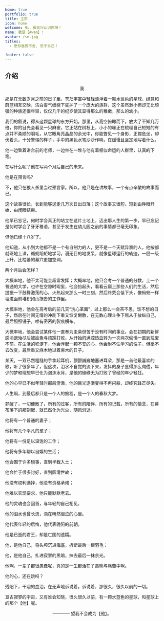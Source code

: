```yaml
---
home: true
portfolio: true
title: 主页
icon: home
welcome: Hi，很高兴认识你呀！
name: 我是【Awan】!
avatar: /se.jpg
titles:
  - 愿你昼夜不舍, 忠于自己！

footer: false
---
```


## 介绍
<center>我</center>

那是在无数岁月之前的日子里，苍茫宇宙中轻轻漂浮着一颗水蓝色的星球，绿意和蔚蓝相互交映，洁白雾气缠绕下庇护了一个庞大的族群，这个虽然渺小但却无比顽强的种族还很年轻，仅仅几千的纪岁使其显得那么的稚嫩，那么的幼小。

我们的叙说，得从这颗星球的东方开始。那里，从高空俯瞰而下，放大了不知几万倍，你的目光会看见一只麻雀，它正站在树杈上，小小的喙正在梳理自己短短的有点并不柔顺的羽毛，从它眼角亮晶晶的余光中，你能瞥见一个身影，正襟危坐，却伏着头，十分警惕的样子，手中的黑色水笔沙沙作响，在缓慢且坚定地写着什么。

他一边瞥着讲台前的老师，一边坐在一堆与他有着相似命运的人群里，认真的下笔。

在写什么呢？他在写两个月后自己的未来。

他是在预言吗?

不，他只在狼人杀里当过预言家。所以，他只是在讲故事，一个有点辛酸的故事而已。

这个故事很长，长到能够送走几万次日出日落；这个故事又很短，短到由睁眼开始，由闭眼结束。

他早已忘记，何时学会真正的站立在这片土地上，迈出那人生的第一步，早已忘记是何时学会了牙牙稚语，甚至于发生在幼儿园之前的事情都已毫无印象。

但他已经十八岁了。

他知道，从小到大他都不是一个有自制力的人，更不是一个天赋异禀的人。他按部就班地上课，循规蹈矩地学习，漫无目的地发呆，就像星球运行的轨迹，一层一级上升，比枯萎的墓穴更加空洞。

两个月后会怎样？

大概率地，他不太可能会超常发挥；大概率地，他只会考一个普通的分数，上一个普通的大学，也许在空隙时暇里，他会抬起头，看看云巅上那些人们的生活，然后提振一下鼓舞激荡的心，火热起来那么一时三刻，然后终究会低下头，像蚂蚁一样埋进面前堆积如山拖沓的工作里。

大概率地，他会在高考后的前几天“洗心革面”，过上那么一会茶不思，饭不想的日子，然后在时间无情的冲刷下重又恢复懒散，在无数心理斗争下屈从于放纵自己，最后照照镜子，唯有密密的裂痕横布。

大概率地，他会尝试某件他一直奉为圭臬但苦于没有时间的事业，会在初期的新鲜感消退殆尽后被疲惫与烦躁打败，从开始的满腔热血转为一次两次偷懒一直到荒废不前。在生活的积淀下，他会浮起一颗不安的心，他会耐不住学习的性子，但毫不去改变，最后重又麻木地过着麻木的日子。

某天，一双已然粗糙的手拿起耳机，颤颤巍巍地塞进耳朵，那是一首他最喜欢的歌，听了很多年了，但这次，泪水不自觉的流下来，发抖的身子显得那么佝偻，年少的梦和理想早已化为泡沫水月，是他的碌碌无为打败了曾经的年少轻狂。

他的心早已不似年轻时那般澄澈，他的目光逐渐变得不再闪躲，却终究锋芒尽失。

人生啊，到最后都只是一个人的旅程，是一个人的春秋大梦。

梦醒了，一切便散了，所有的过客，所有的陪伴，所有的记载，所有的情念，在幕布落下的那刻起，就已然化为光尘，随风消逝。

他将有一个普通的妻子；

他将有几个平凡的孩子；

他将有一份足以温饱的工作；

他将有多年聊以自娱的生活；

他会囿于许多琐事，直到半截入土；

他会忙于很多讨好，直到圆滑世故；

他没有权利选择，他没有资格承诺；

他难以实现要求，他只能默默老去。

他的灵魂也会回首，与年轻的自己相见，

他的泪水也曾长流，滴在喟然缀泣的心里。

他代表年轻的后悔，他代表晚阳的前朝，

他是已逝的君王，却是亡国的遗孀。

他，是他自己，将头颅沉进海底，折断最后一根羽毛；

他，是他自己，扎进寂寥的黑暗，抹去最后一抹余光。

他啊，一辈子都很愚蠢呢，真的是一生都活在了愚昧与痛苦中啊。

他的心，还在跳吗？

残阳下，干涸的血泪，在无声地诉说着。诉说着，那很久，很久以前的一切。

亘古寂寥的宇宙，又有谁会知晓，很久很久以前，有一颗水蓝色的星球，和星球上的那个【他】呢。

<div style="text-align: center;">———— 望我不会成为【他】。</div>
　　

